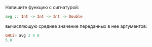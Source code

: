 Напишите функцию с сигнатурой:

```haskell
avg :: Int -> Int -> Int -> Double
```

вычисляющую среднее значение переданных в нее аргументов:

```haskell
GHCi> avg 3 4 8
5.0
```